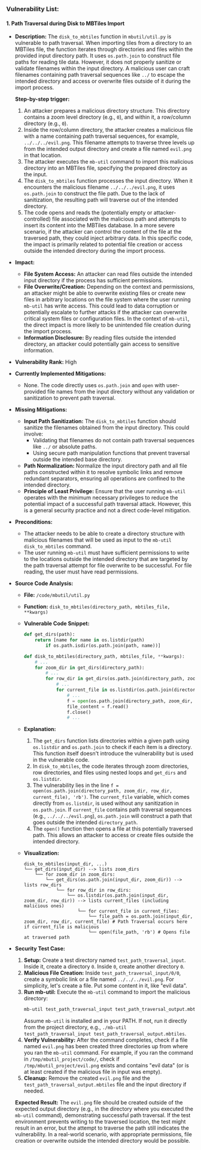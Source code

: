 ### Vulnerability List:

#### 1. Path Traversal during Disk to MBTiles Import

*   **Description:**
    The `disk_to_mbtiles` function in `mbutil/util.py` is vulnerable to path traversal. When importing tiles from a directory to an MBTiles file, the function iterates through directories and files within the provided input directory path. It uses `os.path.join` to construct file paths for reading tile data. However, it does not properly sanitize or validate filenames within the input directory. A malicious user can craft filenames containing path traversal sequences like `../` to escape the intended directory and access or overwrite files outside of it during the import process.

    **Step-by-step trigger:**
    1.  An attacker prepares a malicious directory structure. This directory contains a zoom level directory (e.g., `0`), and within it, a row/column directory (e.g., `0`).
    2.  Inside the row/column directory, the attacker creates a malicious file with a name containing path traversal sequences, for example, `../../../evil.png`. This filename attempts to traverse three levels up from the intended output directory and create a file named `evil.png` in that location.
    3.  The attacker executes the `mb-util` command to import this malicious directory into an MBTiles file, specifying the prepared directory as the input.
    4.  The `disk_to_mbtiles` function processes the input directory. When it encounters the malicious filename `../../../evil.png`, it uses `os.path.join` to construct the file path. Due to the lack of sanitization, the resulting path will traverse out of the intended directory.
    5.  The code opens and reads the (potentially empty or attacker-controlled) file associated with the malicious path and attempts to insert its content into the MBTiles database. In a more severe scenario, if the attacker can control the content of the file at the traversed path, they could inject arbitrary data. In this specific code, the impact is primarily related to potential file creation or access outside the intended directory during the import process.

*   **Impact:**
    *   **File System Access:** An attacker can read files outside the intended input directory if the process has sufficient permissions.
    *   **File Overwrite/Creation:**  Depending on the context and permissions, an attacker might be able to overwrite existing files or create new files in arbitrary locations on the file system where the user running `mb-util` has write access. This could lead to data corruption or potentially escalate to further attacks if the attacker can overwrite critical system files or configuration files. In the context of `mb-util`, the direct impact is more likely to be unintended file creation during the import process.
    *   **Information Disclosure:** By reading files outside the intended directory, an attacker could potentially gain access to sensitive information.

*   **Vulnerability Rank:** High

*   **Currently Implemented Mitigations:**
    *   None. The code directly uses `os.path.join` and `open` with user-provided file names from the input directory without any validation or sanitization to prevent path traversal.

*   **Missing Mitigations:**
    *   **Input Path Sanitization:** The `disk_to_mbtiles` function should sanitize the filenames obtained from the input directory. This could involve:
        *   Validating that filenames do not contain path traversal sequences like `../` or absolute paths.
        *   Using secure path manipulation functions that prevent traversal outside the intended base directory.
    *   **Path Normalization:** Normalize the input directory path and all file paths constructed within it to resolve symbolic links and remove redundant separators, ensuring all operations are confined to the intended directory.
    *   **Principle of Least Privilege:** Ensure that the user running `mb-util` operates with the minimum necessary privileges to reduce the potential impact of a successful path traversal attack. However, this is a general security practice and not a direct code-level mitigation.

*   **Preconditions:**
    *   The attacker needs to be able to create a directory structure with malicious filenames that will be used as input to the `mb-util disk_to_mbtiles` command.
    *   The user running `mb-util` must have sufficient permissions to write to the locations outside the intended directory that are targeted by the path traversal attempt for file overwrite to be successful. For file reading, the user must have read permissions.

*   **Source Code Analysis:**
    *   **File:** `/code/mbutil/util.py`
    *   **Function:** `disk_to_mbtiles(directory_path, mbtiles_file, **kwargs)`
    *   **Vulnerable Code Snippet:**

        ```python
        def get_dirs(path):
            return [name for name in os.listdir(path)
                if os.path.isdir(os.path.join(path, name))]

        def disk_to_mbtiles(directory_path, mbtiles_file, **kwargs):
            # ...
            for zoom_dir in get_dirs(directory_path):
                # ...
                for row_dir in get_dirs(os.path.join(directory_path, zoom_dir)):
                    # ...
                    for current_file in os.listdir(os.path.join(directory_path, zoom_dir, row_dir)):
                        # ...
                        f = open(os.path.join(directory_path, zoom_dir, row_dir, current_file), 'rb') # Vulnerable line
                        file_content = f.read()
                        f.close()
                        # ...
        ```

    *   **Explanation:**
        1.  The `get_dirs` function lists directories within a given path using `os.listdir` and `os.path.join` to check if each item is a directory. This function itself doesn't introduce the vulnerability but is used in the vulnerable code.
        2.  In `disk_to_mbtiles`, the code iterates through zoom directories, row directories, and files using nested loops and `get_dirs` and `os.listdir`.
        3.  The vulnerability lies in the line `f = open(os.path.join(directory_path, zoom_dir, row_dir, current_file), 'rb')`. The `current_file` variable, which comes directly from `os.listdir`, is used without any sanitization in `os.path.join`. If `current_file` contains path traversal sequences (e.g., `../../../evil.png`), `os.path.join` will construct a path that goes outside the intended `directory_path`.
        4.  The `open()` function then opens a file at this potentially traversed path. This allows an attacker to access or create files outside the intended directory.

    *   **Visualization:**

        ```
        disk_to_mbtiles(input_dir, ...)
        └── get_dirs(input_dir) --> lists zoom_dirs
            └── for zoom_dir in zoom_dirs:
                └── get_dirs(os.path.join(input_dir, zoom_dir)) --> lists row_dirs
                    └── for row_dir in row_dirs:
                        └── os.listdir(os.path.join(input_dir, zoom_dir, row_dir)) --> lists current_files (including malicious ones)
                            └── for current_file in current_files:
                                └── file_path = os.path.join(input_dir, zoom_dir, row_dir, current_file) # Path Traversal occurs here if current_file is malicious
                                └── open(file_path, 'rb') # Opens file at traversed path
        ```

*   **Security Test Case:**
    1.  **Setup:** Create a test directory named `test_path_traversal_input`. Inside it, create a directory `0`. Inside `0`, create another directory `0`.
    2.  **Malicious File Creation:** Inside `test_path_traversal_input/0/0`, create a symbolic link or a file named `../../../evil.png`. For simplicity, let's create a file. Put some content in it, like "evil data".
    3.  **Run mb-util:** Execute the `mb-util` command to import the malicious directory:
        ```bash
        mb-util test_path_traversal_input test_path_traversal_output.mbtiles
        ```
        Assume `mb-util` is installed and in your PATH. If not, run it directly from the project directory, e.g., `./mb-util test_path_traversal_input test_path_traversal_output.mbtiles`.
    4.  **Verify Vulnerability:** After the command completes, check if a file named `evil.png` has been created three directories up from where you ran the `mb-util` command.  For example, if you ran the command in `/tmp/mbutil_project/code/`, check if `/tmp/mbutil_project/evil.png` exists and contains "evil data" (or is at least created if the malicious file in input was empty).
    5.  **Cleanup:** Remove the created `evil.png` file and the `test_path_traversal_output.mbtiles` file and the input directory if needed.

    **Expected Result:** The `evil.png` file should be created outside of the expected output directory (e.g., in the directory where you executed the `mb-util` command), demonstrating successful path traversal. If the test environment prevents writing to the traversed location, the test might result in an error, but the attempt to traverse the path still indicates the vulnerability. In a real-world scenario, with appropriate permissions, file creation or overwrite outside the intended directory would be possible.